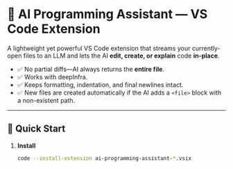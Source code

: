 # 🤖 AI Programming Assistant — VS Code Extension

A lightweight yet powerful VS Code extension that streams your currently-open files to an LLM and lets the AI **edit, create, or explain** code **in-place**.

- ✅ No partial diffs—AI always returns the **entire file**.
- ✅ Works with deepInfra.
- ✅ Keeps formatting, indentation, and final newlines intact.
- ✅ New files are created automatically if the AI adds a `<file>` block with a non-existent path.

---

## 🚀 Quick Start

1. **Install**
   ```bash
   code --install-extension ai-programming-assistant-*.vsix
   ```
